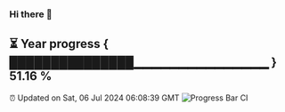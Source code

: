### Hi there 👋
⏳ Year progress { ███████████████▁▁▁▁▁▁▁▁▁▁▁▁▁▁▁ } 51.16 %
---
⏰ Updated on Sat, 06 Jul 2024 06:08:39 GMT
![Progress Bar CI](https://github.com/Moyi321/Moyi321/workflows/Progress%20Bar%20CI/badge.svg)
